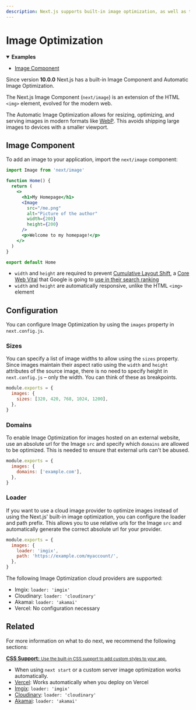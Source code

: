 ```yaml
---
description: Next.js supports built-in image optimization, as well as third party loaders for Imgix, Cloudinary, and more! Learn more here.
---
```


# Image Optimization

<details open>
  <summary><b>Examples</b></summary>
  <ul>
    <li><a href="https://github.com/vercel/next.js/tree/canary/examples/image-component">Image Component</a></li>
  </ul>
</details>

Since version **10.0.0** Next.js has a built-in Image Component and Automatic Image Optimization.

The Next.js Image Component (`next/image`) is an extension of the HTML `<img>` element, evolved for the modern web.

The Automatic Image Optimization allows for resizing, optimizing, and serving images in modern formats like [WebP](https://developer.mozilla.org/en-US/docs/Web/Media/Formats/Image_types). This avoids shipping large images to devices with a smaller viewport.

## Image Component

To add an image to your application, import the `next/image` component:

```jsx
import Image from 'next/image'

function Home() {
  return (
    <>
      <h1>My Homepage</h1>
      <Image
        src="/me.png"
        alt="Picture of the author"
        width={200}
        height={200}
      />
      <p>Welcome to my homepage!</p>
    </>
  )
}

export default Home
```

- `width` and `height` are required to prevent [Cumulative Layout Shift](https://web.dev/cls/), a [Core Web Vital](https://web.dev/vitals/) that Google is going to [use in their search ranking](https://webmasters.googleblog.com/2020/05/evaluating-page-experience.html)
- `width` and `height` are automatically responsive, unlike the HTML `<img>` element

## Configuration

You can configure Image Optimization by using the `images` property in `next.config.js`.

### Sizes

You can specify a list of image widths to allow using the `sizes` property. Since images maintain their aspect ratio using the `width` and `height` attributes of the source image, there is no need to specify height in `next.config.js` – only the width. You can think of these as breakpoints.

```js
module.exports = {
  images: {
    sizes: [320, 420, 768, 1024, 1200],
  },
}
```

### Domains

To enable Image Optimization for images hosted on an external website, use an absolute url for the Image `src` and specify which
`domains` are allowed to be optimized. This is needed to ensure that external urls can't be abused.

```js
module.exports = {
  images: {
    domains: ['example.com'],
  },
}
```

### Loader

If you want to use a cloud image provider to optimize images instead of using the Next.js' built-in image optimization, you can configure the loader and path prefix. This allows you to use relative urls for the Image `src` and automatically generate the correct absolute url for your provider.

```js
module.exports = {
  images: {
    loader: 'imgix',
    path: 'https://example.com/myaccount/',
  },
}
```

The following Image Optimization cloud providers are supported:

- Imgix: `loader: 'imgix'`
- Cloudinary: `loader: 'cloudinary'`
- Akamai: `loader: 'akamai'`
- Vercel: No configuration necessary

## Related

For more information on what to do next, we recommend the following sections:

<div class="card">
  <a href="/docs/basic-features/built-in-css-support.md">
    <b>CSS Support:</b>
    <small>Use the built-in CSS support to add custom styles to your app.</small>
  </a>
</div>

- When using `next start` or a custom server image optimization works automatically.
- [Vercel](https://vercel.com): Works automatically when you deploy on Vercel
- [Imgix](https://www.imgix.com): `loader: 'imgix'`
- [Cloudinary](https://cloudinary.com): `loader: 'cloudinary'`
- [Akamai](https://www.akamai.com): `loader: 'akamai'`
